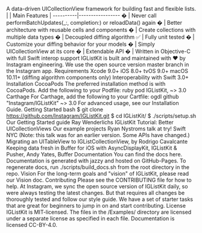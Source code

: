 A data-driven UICollectionView framework for building fast and flexible lists. | | Main Features | ----------|----------------- � | Never call performBatchUpdates(_:, completion:) or reloadData() again � | Better architecture with reusable cells and components � | Create collections with multiple data types � | Decoupled diffing algorithm ✅ | Fully unit tested � | Customize your diffing behavior for your models � | Simply UICollectionView at its core � | Extendable API � | Written in Objective-C with full Swift interop support IGListKit is built and maintained with ❤️ by Instagram engineering. We use the open source version master branch in the Instagram app. Requirements Xcode 9.0+ iOS 8.0+ tvOS 9.0+ macOS 10.11+ (diffing algorithm components only) Interoperability with Swift 3.0+ Installation CocoaPods The preferred installation method is with CocoaPods. Add the following to your Podfile: ruby pod IGListKit, ~> 3.0 Carthage For Carthage, add the following to your Cartfile: ogdl github "Instagram/IGListKit" ~> 3.0 For advanced usage, see our Installation Guide. Getting Started bash $ git clone https://github.com/Instagram/IGListKit.git $ cd IGListKit/ $ ./scripts/setup.sh Our Getting Started guide Ray Wenderlichs IGListKit Tutorial: Better UICollectionViews Our example projects Ryan Nystroms talk at try! Swift NYC (Note: this talk was for an earlier version. Some APIs have changed.) Migrating an UITableView to IGListCollectionView, by Rodrigo Cavalcante Keeping data fresh in Buffer for iOS with AsyncDisplayKit, IGListKit & Pusher, Andy Yates, Buffer Documentation You can find the docs here. Documentation is generated with jazzy and hosted on GitHub-Pages. To regenerate docs, run ./scripts/build_docs.sh from the root directory in the repo. Vision For the long-term goals and "vision" of IGListKit, please read our Vision doc. Contributing Please see the CONTRIBUTING file for how to help. At Instagram, we sync the open source version of IGListKit daily, so were always testing the latest changes. But that requires all changes be thoroughly tested and follow our style guide. We have a set of starter tasks that are great for beginners to jump in on and start contributing. License IGListKit is MIT-licensed. The files in the /Examples/ directory are licensed under a separate license as specified in each file. Documentation is licensed CC-BY-4.0.
